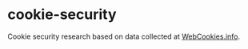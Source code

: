 cookie-security
===============

Cookie security research based on data collected at [WebCookies.info](http://webcookies.info).
